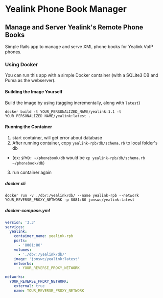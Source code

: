 # Yealink Phone Book Manager
## Manage and Server Yealink's Remote Phone Books

Simple Rails app to manage and serve XML phone books for Yealink VoIP phones.

### Using Docker

You can run this app with a simple Docker container (with a SQLite3 DB and Puma as the webserver).

#### Building the Image Yourself

Build the image by using (tagging incrementally, along with `latest`)

```
docker build -t YOUR_PERSONALIZED_NAME/yealink:1.1 -t YOUR_PERSONALIZED_NAME/yealink:latest .
```



#### Running the Container

1. start container, will get error about database
2. After running container, copy `yealink-rpb/db/schema.rb` to local folder's db
  - (ex: `$PWD: ~/phonebook/db` would be `cp yealink-rpb/db/schema.rb ~/phonebook/db`)
3. run container again 


##### docker cli
```
docker run -v ./db/:/yealink/db/ --name yealink-rpb --network YOUR_REVERSE_PROXY_NETWORK -p 8081:80 jonswc/yealink:latest 
```

##### docker-compose.yml

```yaml
version: '3.3'
services:
  yealink:
    container_name: yealink-rpb
    ports:
      - '8081:80'
    volumes:
      - './db/:/yealink/db/'
    image: 'jonswc/yealink:latest'
    networks:
      - YOUR_REVERSE_PROXY_NETWORK

networks:
  YOUR_REVERSE_PROXY_NETWORK:
    external: true
    name: YOUR_REVERSE_PROXY_NETWORK
```

